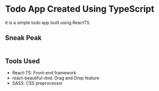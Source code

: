 <h1>Todo App Created Using TypeScript</h1>

<p>It is a simple todo app built using ReactTS.</p>

<h2>Sneak Peak</p>
<img src="https://user-images.githubusercontent.com/53399843/153711503-784d542c-338a-4427-acad-bb8ebcf87d40.gif" alt=""/>

<h2>Tools Used</h2>
<ul>
  <li>React-TS: Front-end framework</li>
  <li>react-beautiful-dnd: Drag and Drop feature</li>
  <li>SASS: CSS preprocessor</li>
</ul>
